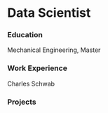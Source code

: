 # Data Scientist

### Education
Mechanical Engineering, Master

### Work Experience
Charles Schwab

### Projects
